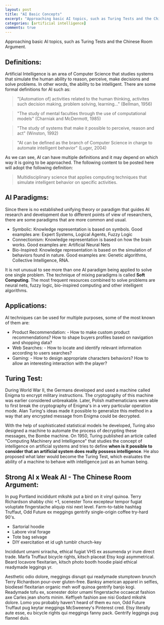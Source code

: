 ```yaml
---
layout: post
title: "AI Basic Concepts"
excerpt: "Approaching basic AI topics, such as Turing Tests and the Chinese Room Argument."
categories: [artificial intelligence]
comments: true
---
```


Approaching basic AI topics, such as Turing Tests and the Chinese Room Argument.

## Definitions:

Artificial Intelligence is an area of Computer Science that studies systems that simulate the human ability to reason, perceive, make decisions and solve problems. In other words, the ability to be intelligent. There are some formal definitions for AI such as:

> "[Automation of] activities related to the human thinking, activites such decision making, problem solving, learning..." (Bellman, 1956)

>"The study of mental faculties through the use of computational models" (Charniak and McDermott, 1985)

>"The study of systems that make it possible to perceive, reason and act" (Winston, 1992)

>"AI can be defined as the branch of Computer Science in charge to automate intelligent behavior" (Luger, 2004)

As we can see, AI can have multiple definitions and it may depend on which way it is going to be approached. The following content to be posted here will adopt the following definition:

> Multidisciplinary science that applies computing techniques that simulate intelligent behavior on specific activities.

## AI Paradigms:

Since there is no established unifying theory or paradigm that guides AI research and development due to different points of view of researchers, there are some paradigms that are more common and usual.

* Symbolic: Knowledge representation is based on symbols. Good examples are: Expert Systems, Logical Agents, Fuzzy Logic
* Connectionism: Knowledge representation is based on how the brain works. Good examples are: Artificial Neural Nets
* Bio-Inspired: Knowledge representation is based on the simulation of behaviors found in nature. Good examples are: Genetic algorithms, Collective Intelligence, RNA.

It is not unusual to see more than one AI paradigm being applied to solve one single problem. The technique of mixing paradigms is called __Soft Computing__. The most frequent resources combined to solve problems are neural nets, fuzzy logic, bio-inspired computing and other intelligent algorithms.

## Applications:

AI techniques can be used for multiple purposes, some of the most known of them are:

* Product Recommendation: - How to make custom product recommendations? How to shape buyers profiles based on navigation and shopping data?
* Web Searches: - How to locate and identify relevant information according to users searches?
* Gaming: - How to design appropriate characters behaviors? How to allow an interesting interaction with the player?

## Turing Test:

During World War II, the Germans developed and used a machine called Enigma to encrypt military instructions. The cryptography of this machine was earlier considered unbreakable.
Later, Polish mathematicians were able to first break the cryptography of Enigma's in a very particular operation mode. Alan Turing's ideas made it possible to generalize this method in a way that any encrypted message from Enigma could be decrypted.

With the help of sophisticated statistical models he developed, Turing also designed a machine to automate the process of decrypting these messages, the Bombe machine.
On 1950, Turing published an article called "Computing Machinery and Intelligence" that studies the concept of intelligence on artificial systems and tries to define __when is it possible to consider that an artificial system does really possess intelligence__. He also proposed what later would become the Turing Test, which evaluates the ability of a machine to behave with intelligence just as an human being.

## Strong AI x Weak AI - The Chinese Room Argument:

In pug Portland incididunt mlkshk put a bird on it vinyl quinoa. Terry Richardson shabby chic +1, scenester Tonx excepteur tempor fugiat voluptate fingerstache aliquip nisi next level. Farm-to-table hashtag Truffaut, Odd Future ex meggings gentrify single-origin coffee try-hard 90's.

* Sartorial hoodie
* Labore viral forage
* Tote bag selvage
* DIY exercitation et id ugh tumblr church-key

Incididunt umami sriracha, ethical fugiat VHS ex assumenda yr irure direct trade. Marfa Truffaut bicycle rights, kitsch placeat Etsy kogi asymmetrical. Beard locavore flexitarian, kitsch photo booth hoodie plaid ethical readymade leggings yr.

Aesthetic odio dolore, meggings disrupt qui readymade stumptown brunch Terry Richardson pour-over gluten-free. Banksy american apparel in selfies, biodiesel flexitarian organic meh wolf quinoa gentrify banjo kogi. Readymade tofu ex, scenester dolor umami fingerstache occaecat fashion axe Carles jean shorts minim. Keffiyeh fashion axe nisi Godard mlkshk dolore. Lomo you probably haven't heard of them eu non, Odd Future Truffaut pug keytar meggings McSweeney's Pinterest cred. Etsy literally aute esse, eu bicycle rights qui meggings fanny pack. Gentrify leggings pug flannel duis.
